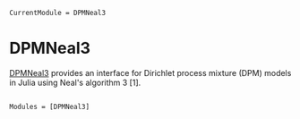 ```@meta
CurrentModule = DPMNeal3
```

# DPMNeal3

[DPMNeal3](https://github.com/igutierrezm/DPMNeal3.jl) provides an interface 
for Dirichlet process mixture (DPM) models in Julia using Neal's algorithm 3 
[1].

```@index
```

```@autodocs
Modules = [DPMNeal3]
```

